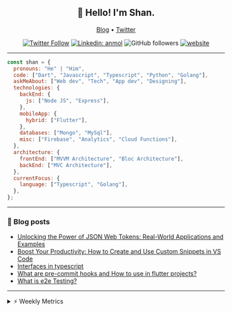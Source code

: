<h2 align="center">👋 Hello! I'm Shan.</h2>
<p align="center">
  <a href="https://medium.com/feed/@shan-shaji">Blog</a> •
  <a href="https://twitter.com/intent/follow?screen_name=shan__shaji">Twitter</a>
</p>

<p align="center"><a href="https://twitter.com/intent/follow?screen_name=shan__shaji"><img src="https://img.shields.io/twitter/follow/shan__shaji?style=flat" alt="Twitter Follow"></a>
<a href="https://www.linkedin.com/in/shan-shaji/"><img src="https://img.shields.io/badge/shan-shaji?style=flat-square&amp;logo=Linkedin&amp;logoColor=white&amp;link=https://www.linkedin.com/in/shan-shaji/" alt="Linkedin: anmol"></a>
<img src="https://img.shields.io/github/followers/shan-shaji?label=Follow&amp;style=social" alt="GitHub followers">
<a href="http://shan-shaji.github.io/"><img src="https://img.shields.io/badge/Website-46a2f1.svg?&amp;style=flat-square&amp;logo=Google-Chrome&amp;logoColor=white&amp;link=http://shan-shaji.github.io/" alt="website"></a></p>

<hr>

```javascript
const shan = {
  pronouns: "He" | "Him",
  code: ["Dart", "Javascript", "Typescript", "Python", "Golang"],
  askMeAbout: ["Web dev", "Tech", "App dev", "Designing"],
  technologies: {
    backEnd: {
      js: ["Node JS", "Express"],
    },
    mobileApp: {
      hybrid: ["Flutter"],
    },
    databases: ["Mongo", "MySql"],
    misc: ["Firebase", "Analytics", "Cloud Functions"],
  },
  architecture: {
    frontEnd: ["MVVM Architecture", "Bloc Architecture"],
    backEnd: ["MVC Architecture"],
  },
  currentFocus: {
    language: ["Typescript", "Golang"],
  },
};
```

<hr>

<!-- I love connecting with different people</b> so if you want to say <b>hi, I'll be happy to meet you more!</b> 😊</em> -->

### 📕 Blog posts

<!-- BLOG-POST-LIST:START -->
- [Unlocking the Power of JSON Web Tokens: Real-World Applications and Examples](https://dev.to/shanshaji/unlocking-the-power-of-json-web-tokens-real-world-applications-and-examples-1m30)
- [Boost Your Productivity: How to Create and Use Custom Snippets in VS Code](https://dev.to/shanshaji/boost-your-productivity-how-to-create-and-use-custom-snippets-in-vs-code-5bbo)
- [Interfaces in typescript](https://dev.to/shanshaji/interfaces-in-typescript-55f8)
- [What are pre-commit hooks and How to use in flutter projects?](https://dev.to/shanshaji/what-are-pre-commit-hooks-and-how-to-use-in-flutter-projects-4c0m)
- [What is e2e Testing?](https://dev.to/shanshaji/what-is-e2e-testing-1eg0)
<!-- BLOG-POST-LIST:END -->

<hr>
<details>
    <summary>⚡ Weekly Metrics</summary>
    <p>
    
<!--START_SECTION:waka-->
![Code Time](http://img.shields.io/badge/Code%20Time-1%2C990%20hrs%204%20mins-blue)

![Profile Views](http://img.shields.io/badge/Profile%20Views-2-blue)

**🐱 My GitHub Data** 

> 📦 ? Used in GitHub's Storage 
 > 
> 🏆 263 Contributions in the Year 2023
 > 
> 💼 Opted to Hire
 > 
> 📜 131 Public Repositories 
 > 
> 🔑 0 Private Repositories 
 > 
**I'm a Night 🦉** 

```text
🌞 Morning                3992 commits        ███░░░░░░░░░░░░░░░░░░░░░░   10.71 % 
🌆 Daytime                9966 commits        ███████░░░░░░░░░░░░░░░░░░   26.73 % 
🌃 Evening                17450 commits       ████████████░░░░░░░░░░░░░   46.80 % 
🌙 Night                  5876 commits        ████░░░░░░░░░░░░░░░░░░░░░   15.76 % 
```
📅 **I'm Most Productive on Thursday** 

```text
Monday                   5200 commits        ███░░░░░░░░░░░░░░░░░░░░░░   13.95 % 
Tuesday                  5877 commits        ████░░░░░░░░░░░░░░░░░░░░░   15.76 % 
Wednesday                4683 commits        ███░░░░░░░░░░░░░░░░░░░░░░   12.56 % 
Thursday                 8068 commits        █████░░░░░░░░░░░░░░░░░░░░   21.64 % 
Friday                   6311 commits        ████░░░░░░░░░░░░░░░░░░░░░   16.93 % 
Saturday                 3502 commits        ██░░░░░░░░░░░░░░░░░░░░░░░   09.39 % 
Sunday                   3643 commits        ██░░░░░░░░░░░░░░░░░░░░░░░   09.77 % 
```


📊 **This Week I Spent My Time On** 

```text
🕑︎ Time Zone: Asia/Kolkata

💬 Programming Languages: 
Dart                     37 hrs 25 mins      █████████████████░░░░░░░░   68.73 % 
TypeScript               11 hrs 41 mins      █████░░░░░░░░░░░░░░░░░░░░   21.47 % 
JSON                     1 hr 9 mins         █░░░░░░░░░░░░░░░░░░░░░░░░   02.12 % 
JavaScript               1 hr 1 min          ░░░░░░░░░░░░░░░░░░░░░░░░░   01.89 % 
Bash                     1 hr 1 min          ░░░░░░░░░░░░░░░░░░░░░░░░░   01.87 % 

🔥 Editors: 
Android Studio           38 hrs 40 mins      ██████████████████░░░░░░░   71.03 % 
VS Code                  15 hrs 46 mins      ███████░░░░░░░░░░░░░░░░░░   28.97 % 

🐱‍💻 Projects: 
turbo-flutter            38 hrs 38 mins      ██████████████████░░░░░░░   70.97 % 
homeday                  13 hrs 51 mins      ██████░░░░░░░░░░░░░░░░░░░   25.44 % 
turbo                    27 mins             ░░░░░░░░░░░░░░░░░░░░░░░░░   00.85 % 
sygil-webui              23 mins             ░░░░░░░░░░░░░░░░░░░░░░░░░   00.71 % 
guessing_game            20 mins             ░░░░░░░░░░░░░░░░░░░░░░░░░   00.63 % 

💻 Operating System: 
Mac                      53 hrs 24 mins      █████████████████████████   98.09 % 
Linux                    1 hr 2 mins         ░░░░░░░░░░░░░░░░░░░░░░░░░   01.91 % 
```

**I Mostly Code in Dart** 

```text
Dart                     53 repos            ███████████░░░░░░░░░░░░░░   45.69 % 
Python                   5 repos             █░░░░░░░░░░░░░░░░░░░░░░░░   04.31 % 
Ruby                     3 repos             █░░░░░░░░░░░░░░░░░░░░░░░░   02.59 % 
Go                       3 repos             █░░░░░░░░░░░░░░░░░░░░░░░░   02.59 % 
Shell                    1 repo              ░░░░░░░░░░░░░░░░░░░░░░░░░   00.86 % 
```




 Last Updated on 21/04/2023 18:47:54 UTC
<!--END_SECTION:waka-->

</p>
 </details>

